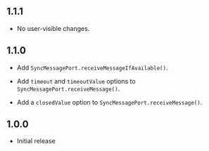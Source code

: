 ## 1.1.1

* No user-visible changes.

## 1.1.0

* Add `SyncMessagePort.receiveMessageIfAvailable()`.

* Add `timeout` and `timeoutValue` options to
  `SyncMessagePort.receiveMessage()`.

* Add a `closedValue` option to `SyncMessagePort.receiveMessage()`.

## 1.0.0

* Initial release
